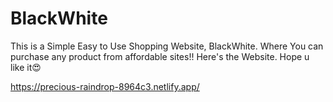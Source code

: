 # BlackWhite
This is a Simple Easy to Use Shopping Website, BlackWhite. Where You can purchase any product from affordable sites!!
Here's the Website. Hope u like it😍

https://precious-raindrop-8964c3.netlify.app/
